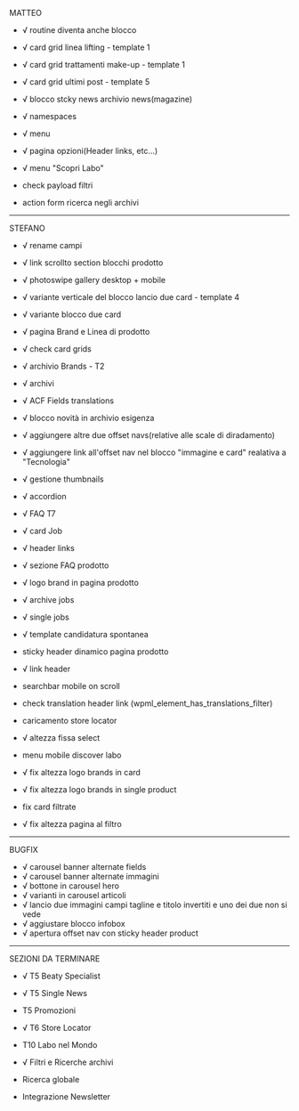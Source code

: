 MATTEO

- √ routine diventa anche blocco
- √ card grid linea lifting - template 1
- √ card grid trattamenti make-up - template 1
- √ card grid ultimi post - template 5
- √ blocco stcky news archivio news(magazine)

- √ namespaces
- √ menu
- √ pagina opzioni(Header links, etc...)
- √ menu "Scopri Labo"

- check payload filtri
- action form ricerca negli archivi



----------



STEFANO

- √ rename campi
- √ link scrollto section blocchi prodotto
- √ photoswipe gallery desktop + mobile
- √ variante verticale del blocco lancio due card - template 4
- √ variante blocco due card
- √ pagina Brand e Linea di prodotto
- √ check card grids
- √ archivio Brands - T2
- √ archivi
- √ ACF Fields translations
- √ blocco novità in archivio esigenza
- √ aggiungere altre due offset navs(relative alle scale di diradamento)
- √ aggiungere link all'offset nav nel blocco "immagine e card" realativa a "Tecnologia"
- √ gestione thumbnails
- √ accordion
- √ FAQ T7
- √ card Job
- √ header links
- √ sezione FAQ prodotto
- √ logo brand in pagina prodotto
- √ archive jobs
- √ single jobs
- √ template candidatura spontanea

- sticky header dinamico pagina prodotto

- √ link header
- searchbar mobile on scroll
- check translation header link (wpml_element_has_translations_filter)
- caricamento store locator

- √ altezza fissa select
- menu mobile discover labo
- √ fix altezza logo brands in card
- √ fix altezza logo brands in single product
- fix card filtrate
- √ fix altezza pagina al filtro



----------



BUGFIX

- √ carousel banner alternate fields
- √ carousel banner alternate immagini
- √ bottone in carousel hero
- √ varianti in carousel articoli
- √ lancio due immagini campi tagline e titolo invertiti e uno dei due non si vede
- √ aggiustare blocco infobox
- √ apertura offset nav con sticky header product



----------



SEZIONI DA TERMINARE

- √ T5 Beaty Specialist
- √ T5 Single News
- T5 Promozioni
- √ T6 Store Locator
- T10 Labo nel Mondo

- √ Filtri e Ricerche archivi
- Ricerca globale
- Integrazione Newsletter
